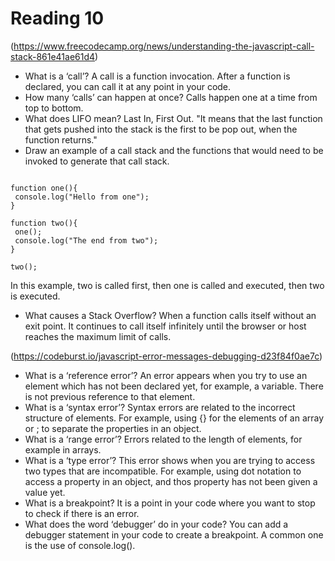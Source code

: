# Reading 10

(https://www.freecodecamp.org/news/understanding-the-javascript-call-stack-861e41ae61d4)

- What is a ‘call’? A call is a function invocation. After a function is declared, you can call it at any point in your code.
- How many ‘calls’ can happen at once? Calls happen one at a time from top to bottom.
- What does LIFO mean? Last In, First Out. "It means that the last function that gets pushed into the stack is the first to be pop out, when the function returns."
- Draw an example of a call stack and the functions that would need to be invoked to generate that call stack.

```

function one(){
 console.log("Hello from one");
}

function two(){
 one();
 console.log("The end from two");
}

two();

```

In this example, two is called first, then one is called and executed, then two is executed.

- What causes a Stack Overflow? When a function calls itself without an exit point. It continues to call itself infinitely until the browser or host reaches the maximum limit of calls.

(https://codeburst.io/javascript-error-messages-debugging-d23f84f0ae7c)

- What is a ‘reference error’? An error appears when you try to use an element which has not been declared yet, for example, a variable. There is not previous reference to that element.
- What is a ‘syntax error’? Syntax errors are related to the incorrect structure of elements. For example, using {} for the elements of an array or ; to separate the properties in an object.
- What is a ‘range error’? Errors related to the length of elements, for example in arrays.
- What is a ‘type error’? This error shows when you are trying to access two types that are incompatible. For example, using dot notation to access a property in an object, and thos property has not been given a value yet.
- What is a breakpoint? It is a point in your code where you want to stop to check if there is an error.
- What does the word ‘debugger’ do in your code? You can add a debugger statement in your code to create a breakpoint. A common one is the use of console.log().
